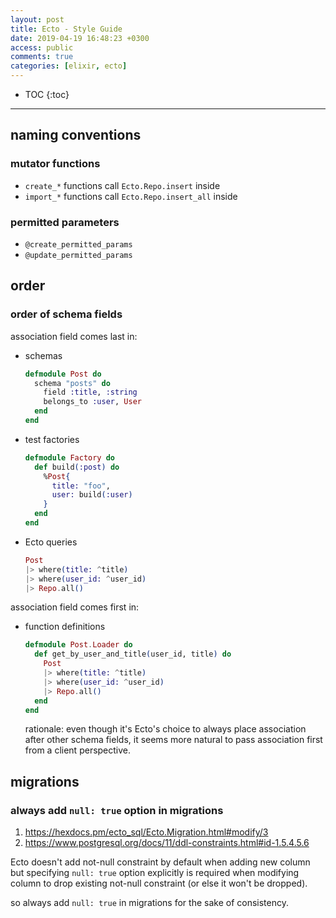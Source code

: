 ```yaml
---
layout: post
title: Ecto - Style Guide
date: 2019-04-19 16:48:23 +0300
access: public
comments: true
categories: [elixir, ecto]
---
```


<!-- more -->

* TOC
{:toc}
<hr>

naming conventions
------------------

### mutator functions

- `create_*` functions call `Ecto.Repo.insert` inside
- `import_*` functions call `Ecto.Repo.insert_all` inside

### permitted parameters

- `@create_permitted_params`
- `@update_permitted_params`

order
-----

### order of schema fields

association field comes last in:

- schemas

  ```elixir
  defmodule Post do
    schema "posts" do
      field :title, :string
      belongs_to :user, User
    end
  end
  ```

- test factories

  ```elixir
  defmodule Factory do
    def build(:post) do
      %Post{
        title: "foo",
        user: build(:user)
      }
    end
  end
  ```

- Ecto queries

  ```elixir
  Post
  |> where(title: ^title)
  |> where(user_id: ^user_id)
  |> Repo.all()
  ```

association field comes first in:

- function definitions

  ```elixir
  defmodule Post.Loader do
    def get_by_user_and_title(user_id, title) do
      Post
      |> where(title: ^title)
      |> where(user_id: ^user_id)
      |> Repo.all()
    end
  end
  ```

  rationale: even though it's Ecto's choice to always place association after
  other schema fields, it seems more natural to pass association first from a
  client perspective.

migrations
----------

### always add `null: true` option in migrations

1. <https://hexdocs.pm/ecto_sql/Ecto.Migration.html#modify/3>
2. <https://www.postgresql.org/docs/11/ddl-constraints.html#id-1.5.4.5.6>

Ecto doesn't add not-null constraint by default when adding new column but
specifying `null: true` option explicitly is required when modifying column
to drop existing not-null constraint (or else it won't be dropped).

so always add `null: true` in migrations for the sake of consistency.
